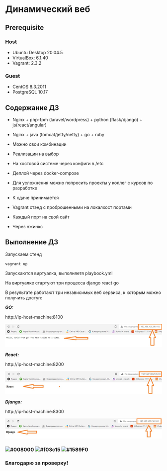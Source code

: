 # Динамический веб

## **Prerequisite**

### Host ###
- Ubuntu Desktop 20.04.5
- VirtualBox: 6.1.40
- Vagrant: 2.3.2

### Guest ###
- CentOS 8.3.2011
- PostgreSQL 10.17

## **Содержание ДЗ**

- Nginx + php-fpm (laravel/wordpress) + python (flask/django) + js(react/angular)

- Nginx + java (tomcat/jetty/netty) + go + ruby

- Можно свои комбинации

- Реализации на выбор

- На хостовой системе через конфиги в /etc

- Деплой через docker-compose

- Для усложнения можно попросить проекты у коллег с курсов по разработке

- К сдаче принимается

- Vagrant стэнд с проброшенными на локалхост портами

- Каждый порт на свой сайт

- Через нжинкс

## **Выполнение ДЗ**

Запускаем стенд
```
vagrant up
```

Запускаются виртуалка, выполняетя playbook.yml

На виртуалке стартуют три процесса django react go

В результате работают три независимых веб сервиса, к которым можно получить доступ:

***GO:***

http://ip-host-machine:8100

![Go](https://github.com/andrey21x6/dz-otus/blob/main/dynamic_web/scrin/Go.jpg)

***React:***

http://ip-host-machine:8200

![React](https://github.com/andrey21x6/dz-otus/blob/main/dynamic_web/scrin/React.jpg)

***Django:***

http://ip-host-machine:8300

![Django](https://github.com/andrey21x6/dz-otus/blob/main/dynamic_web/scrin/Django.jpg)





### ![#008000](https://placehold.co/15x15/008000/008000.png) ![#f03c15](https://placehold.co/15x15/f03c15/f03c15.png) ![#1589F0](https://placehold.co/15x15/1589F0/1589F0.png)
### Благодарю за проверку!
